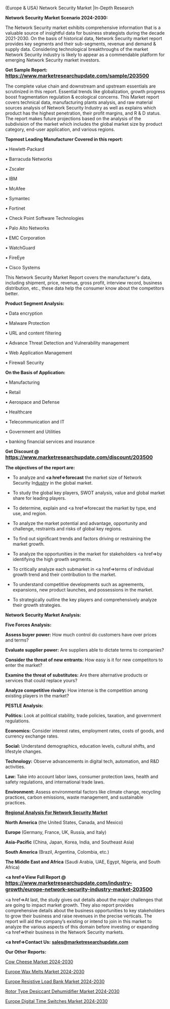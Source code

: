  (Europe & USA) Network Security Market |In-Depth Research

<strong>Network Security Market Scenario 2024-2030:</strong>

The Network Security market exhibits comprehensive information that is a valuable source of insightful data for business strategists during the decade 2021-2030. On the basis of historical data, Network Security market report provides key segments and their sub-segments, revenue and demand &amp; supply data. Considering technological breakthroughs of the market Network Security industry is likely to appear as a commendable platform for emerging Network Security market investors.

<strong>Get Sample Report: <a href=https://www.marketresearchupdate.com/sample/203500><font size=3 color=#0000ff>https://www.marketresearchupdate.com/sample/203500</font></a></strong>

The complete value chain and downstream and upstream essentials are scrutinized in this report. Essential trends like globalization, growth progress boost fragmentation regulation &amp; ecological concerns. This Market report covers technical data, manufacturing plants analysis, and raw material sources analysis of Network Security Industry as well as explains which product has the highest penetration, their profit margins, and R & D status. The report makes future projections based on the analysis of the subdivision of the market which includes the global market size by product category, end-user application, and various regions.

<strong>Topmost Leading Manufacturer Covered in this report:</strong>

• Hewlett-Packard

• Barracuda Networks

• Zscaler

• IBM

• McAfee

• Symantec

• Fortinet

• Check Point Software Technologies

• Palo Alto Networks

• EMC Corporation

• WatchGuard

• FireEye

• Cisco Systems

This Network Security Market Report covers the manufacturer's data, including shipment, price, revenue, gross profit, interview record, business distribution, etc., these data help the consumer know about the competitors better.

<strong>Product Segment Analysis: </strong>

• Data encryption

• Malware Protection

• URL and content filtering

• Advance Threat Detection and Vulnerability management

• Web Application Management

• Firewall Security

<strong>On the Basis of Application:</strong>

• Manufacturing

• Retail

• Aerospace and Defense

• Healthcare

• Telecommunication and IT

• Government and Utilities

• banking financial services and insurance

<strong>Get Discount @ <a href=https://www.marketresearchupdate.com/discount/203500><font size=3 color=#0000ff>https://www.marketresearchupdate.com/discount/203500</font></a></strong>

<strong><b>The objectives of the report are:</b></strong>

- To analyze and <strong><a href=><strong>forecast</strong></a></strong> the market size of Network Security In<a href=ASDF991299>dustr</a>y in the global market.

- To study the global key players, SWOT analysis, value and global market share for leading players.

- To determine, explain and <a href=>forecast</a> the market by type, end use, and region.

- To analyze the market potential and advantage, opportunity and challenge, restraints and risks of global key regions.

- To find out significant trends and factors driving or restraining the market growth.

- To analyze the opportunities in the market for stakeholders <a href=>by</a> identifying the high growth segments.

- To critically analyze each submarket in <a href=>terms</a> of individual growth trend and their contribution to the market.

- To understand competitive developments such as agreements, expansions, new product launches, and possessions in the market.

- To strategically outline the key players and comprehensively analyze their growth strategies.

<strong>Network Security Market Analysis:</strong>

<strong>Five Forces Analysis:</strong>

<strong>Assess buyer power:</strong> How much control do customers have over prices and terms?

<strong>Evaluate supplier power:</strong> Are suppliers able to dictate terms to companies?

<strong>Consider the threat of new entrants:</strong> How easy is it for new competitors to enter the market?

<strong>Examine the threat of substitutes:</strong> Are there alternative products or services that could replace yours?

<strong>Analyze competitive rivalry:</strong> How intense is the competition among existing players in the market?

<strong>PESTLE Analysis:</strong>

<strong>Politics:</strong> Look at political stability, trade policies, taxation, and government regulations.

<strong>Economics:</strong> Consider interest rates, employment rates, costs of goods, and currency exchange rates.

<strong>Social:</strong> Understand demographics, education levels, cultural shifts, and lifestyle changes.

<strong>Technology:</strong> Observe advancements in digital tech, automation, and R&D activities.

<strong>Law:</strong> Take into account labor laws, consumer protection laws, health and safety regulations, and international trade laws.

<strong>Environment:</strong> Assess environmental factors like climate change, recycling practices, carbon emissions, waste management, and sustainable practices.

<strong><u><b>Regional Analysis For Network Security Market</b></u></strong>

<strong><b>North America</b></strong> (the United States, Canada, and Mexico)

<strong><b>Europe </b></strong>(Germany, France, UK, Russia, and Italy)

<strong><b>Asia-Pacific</b></strong> (China, Japan, Korea, India, and Southeast Asia)

<strong><b>South America</b></strong> (Brazil, Argentina, Colombia, etc.)

<strong><b>The Middle East and Africa</b></strong> (Saudi Arabia, UAE, Egypt, Nigeria, and South Africa)

<strong><a href=>View Full Report</a> @ <a href=https://www.marketresearchupdate.com/industry-growth/europe-network-security-industry-market-203500><font size=3 color=#0000ff>https://www.marketresearchupdate.com/industry-growth/europe-network-security-industry-market-203500</font></a></strong>

<a href=>At last,</a> the study gives out details about the major challenges that are going to impact market growth. They also report provides comprehensive details about the business opportunities to key stakeholders to grow their business and raise revenues in the precise verticals. The report will aid the company’s existing or intend to join in this market to analyze the various aspects of this domain before investing or expanding <a href=>their</a> business in the Network Security markets.

<strong><a href=>Contact Us:</a></strong>
<strong>sales@marketresearchupdate.com</strong>

<strong>Our Other Reports:</strong>

<a href=https://www.linkedin.com/pulse/cow-cheese-market-demand-future-scope-top-key>Cow Cheese Market 2024-2030</a>

<a href=https://www.linkedin.com/pulse/europe-wax-melts-market-size-opportunities-development>Europe Wax Melts Market 2024-2030</a>

<a href=https://www.linkedin.com/pulse/europe-resistive-load-bank-market-size>Europe Resistive Load Bank Market 2024-2030</a>

<a href=https://www.linkedin.com/pulse/rotor-type-desiccant-dehumidifier-market-outlines-z1zef/>Rotor Type Desiccant Dehumidifier Market 2024-2030</a>

<a href=https://www.linkedin.com/pulse/europe-digital-time-switches-market-research-zub3f/>Europe Digital Time Switches Market 2024-2030</a>
